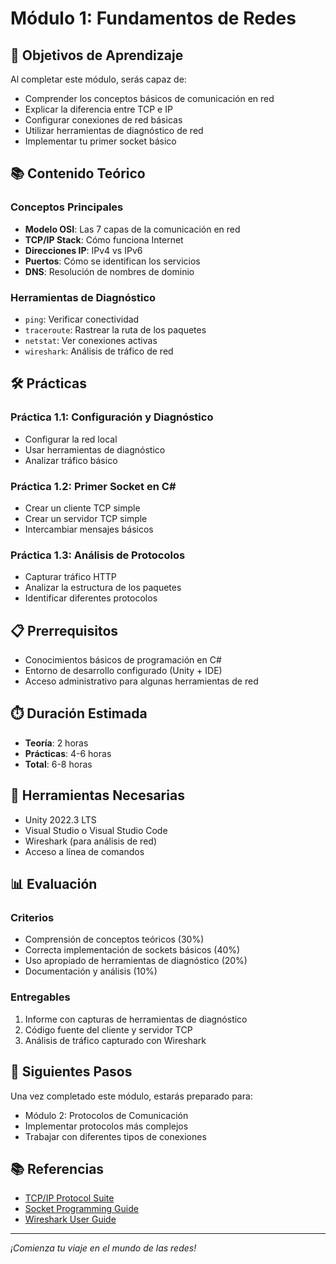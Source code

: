 # Módulo 1: Fundamentos de Redes

## 🎯 Objetivos de Aprendizaje

Al completar este módulo, serás capaz de:
- Comprender los conceptos básicos de comunicación en red
- Explicar la diferencia entre TCP e IP
- Configurar conexiones de red básicas
- Utilizar herramientas de diagnóstico de red
- Implementar tu primer socket básico

## 📚 Contenido Teórico

### Conceptos Principales
- **Modelo OSI**: Las 7 capas de la comunicación en red
- **TCP/IP Stack**: Cómo funciona Internet
- **Direcciones IP**: IPv4 vs IPv6
- **Puertos**: Cómo se identifican los servicios
- **DNS**: Resolución de nombres de dominio

### Herramientas de Diagnóstico
- `ping`: Verificar conectividad
- `traceroute`: Rastrear la ruta de los paquetes
- `netstat`: Ver conexiones activas
- `wireshark`: Análisis de tráfico de red

## 🛠️ Prácticas

### Práctica 1.1: Configuración y Diagnóstico
- Configurar la red local
- Usar herramientas de diagnóstico
- Analizar tráfico básico

### Práctica 1.2: Primer Socket en C#
- Crear un cliente TCP simple
- Crear un servidor TCP simple
- Intercambiar mensajes básicos

### Práctica 1.3: Análisis de Protocolos
- Capturar tráfico HTTP
- Analizar la estructura de los paquetes
- Identificar diferentes protocolos

## 📋 Prerrequisitos

- Conocimientos básicos de programación en C#
- Entorno de desarrollo configurado (Unity + IDE)
- Acceso administrativo para algunas herramientas de red

## ⏱️ Duración Estimada

- **Teoría**: 2 horas
- **Prácticas**: 4-6 horas
- **Total**: 6-8 horas

## 🔧 Herramientas Necesarias

- Unity 2022.3 LTS
- Visual Studio o Visual Studio Code
- Wireshark (para análisis de red)
- Acceso a línea de comandos

## 📊 Evaluación

### Criterios
- Comprensión de conceptos teóricos (30%)
- Correcta implementación de sockets básicos (40%)
- Uso apropiado de herramientas de diagnóstico (20%)
- Documentación y análisis (10%)

### Entregables
1. Informe con capturas de herramientas de diagnóstico
2. Código fuente del cliente y servidor TCP
3. Análisis de tráfico capturado con Wireshark

## 🚀 Siguientes Pasos

Una vez completado este módulo, estarás preparado para:
- Módulo 2: Protocolos de Comunicación
- Implementar protocolos más complejos
- Trabajar con diferentes tipos de conexiones

## 📚 Referencias

- [TCP/IP Protocol Suite](https://tools.ietf.org/rfc/rfc793.txt)
- [Socket Programming Guide](https://docs.microsoft.com/en-us/dotnet/framework/network-programming/)
- [Wireshark User Guide](https://www.wireshark.org/docs/wsug_html_chunked/)

---

*¡Comienza tu viaje en el mundo de las redes!*